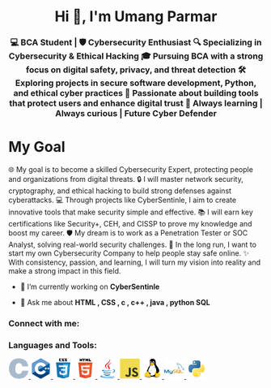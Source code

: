 <h1 align="center">Hi 👋, I'm Umang Parmar</h1>
<h3 align="center">💻 BCA Student | 🛡️ Cybersecurity Enthusiast 🔍 Specializing in Cybersecurity & Ethical Hacking 🎓 Pursuing BCA with a strong focus on digital safety, privacy, and threat detection 🛠️ Exploring projects in secure software development, Python, and ethical cyber practices 🚀 Passionate about building tools that protect users and enhance digital trust 📍 Always learning | Always curious | Future Cyber Defender

<h1 alg="center">My Goal</h1>

🌐 My goal is to become a skilled Cybersecurity Expert, protecting people and organizations from digital threats.
🔒 I will master network security, cryptography, and ethical hacking to build strong defenses against cyberattacks.
💻 Through projects like CyberSentinle, I aim to create innovative tools that make security simple and effective.
📚 I will earn key certifications like Security+, CEH, and CISSP to prove my knowledge and boost my career.
🛡️ My dream is to work as a Penetration Tester or SOC Analyst, solving real-world security challenges.
🚀 In the long run, I want to start my own Cybersecurity Company to help people stay safe online.
✨ With consistency, passion, and learning, I will turn my vision into reality and make a strong impact in this field.

</h3>

- 🔭 I’m currently working on **CyberSentinle**

- 💬 Ask me about **HTML , CSS , c , c++ , java , python SQL**

<h3 align="left">Connect with me:</h3>
<p align="left">
</p>

<h3 align="left">Languages and Tools:</h3>
<p align="left"> <a href="https://www.cprogramming.com/" target="_blank" rel="noreferrer"> <img src="https://raw.githubusercontent.com/devicons/devicon/master/icons/c/c-original.svg" alt="c" width="40" height="40"/> </a> <a href="https://www.w3schools.com/cpp/" target="_blank" rel="noreferrer"> <img src="https://raw.githubusercontent.com/devicons/devicon/master/icons/cplusplus/cplusplus-original.svg" alt="cplusplus" width="40" height="40"/> </a> <a href="https://www.w3schools.com/css/" target="_blank" rel="noreferrer"> <img src="https://raw.githubusercontent.com/devicons/devicon/master/icons/css3/css3-original-wordmark.svg" alt="css3" width="40" height="40"/> </a> <a href="https://www.w3.org/html/" target="_blank" rel="noreferrer"> <img src="https://raw.githubusercontent.com/devicons/devicon/master/icons/html5/html5-original-wordmark.svg" alt="html5" width="40" height="40"/> </a> <a href="https://www.java.com" target="_blank" rel="noreferrer"> <img src="https://raw.githubusercontent.com/devicons/devicon/master/icons/java/java-original.svg" alt="java" width="40" height="40"/> </a> <a href="https://developer.mozilla.org/en-US/docs/Web/JavaScript" target="_blank" rel="noreferrer"> <img src="https://raw.githubusercontent.com/devicons/devicon/master/icons/javascript/javascript-original.svg" alt="javascript" width="40" height="40"/> </a> <a href="https://www.linux.org/" target="_blank" rel="noreferrer"> <img src="https://raw.githubusercontent.com/devicons/devicon/master/icons/linux/linux-original.svg" alt="linux" width="40" height="40"/> </a> <a href="https://www.mysql.com/" target="_blank" rel="noreferrer"> <img src="https://raw.githubusercontent.com/devicons/devicon/master/icons/mysql/mysql-original-wordmark.svg" alt="mysql" width="40" height="40"/> </a> <a href="https://www.python.org" target="_blank" rel="noreferrer"> <img src="https://raw.githubusercontent.com/devicons/devicon/master/icons/python/python-original.svg" alt="python" width="40" height="40"/> </a> </p>
